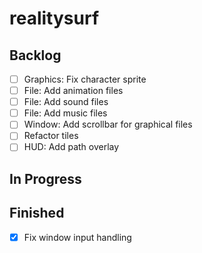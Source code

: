 # realitysurf

## Backlog
- [ ] Graphics: Fix character sprite
- [ ] File: Add animation files
- [ ] File: Add sound files
- [ ] File: Add music files
- [ ] Window: Add scrollbar for graphical files
- [ ] Refactor tiles
- [ ] HUD: Add path overlay
## In Progress
## Finished
- [X] Fix window input handling